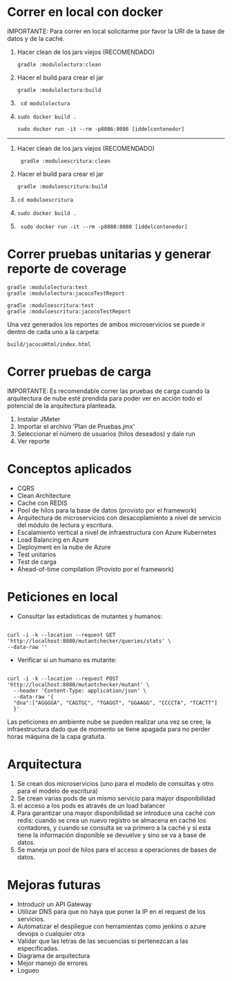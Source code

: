 # Correr en local con docker
IMPORTANTE: Para correr en local solicitarme por favor 
la URI de la base de datos y de la caché.
 1. Hacer clean de los jars viejos (RECOMENDADO)
    ~~~
    gradle :modulolectura:clean
    ~~~
 2. Hacer el build para crear el jar
    ~~~
    gradle :modulolectura:build
    ~~~
    
 3. ~~~ 
     cd modulolectura 
     ~~~

 4. ~~~
    sudo docker build .
    ~~~
    
    ~~~
    sudo docker run -it --rm -p8086:8086 [iddelcontenedor]
    ~~~

----------------------------------------------------------
1. Hacer clean de los jars viejos (RECOMENDADO)
     ~~~
      gradle :moduloescritura:clean
     ~~~
   
2. Hacer el build para crear el jar
    ~~~
   gradle :moduloescritura:build
   ~~~
   
3. ~~~ 
   cd moduloescritura
   ~~~
   
4. ~~~
   sudo docker build .
   ~~~
   
5. ~~~
    sudo docker run -it --rm -p8080:8080 [iddelcontenedor]
    ~~~

# Correr pruebas unitarias y generar reporte de coverage
~~~
gradle :modulolectura:test
gradle :modulolectura:jacocoTestReport
~~~

~~~
gradle :moduloescritura:test
gradle :moduloescritura:jacocoTestReport
~~~
Una vez generados los reportes de ambos microservicios se puede ir
dentro de cada uno a la carpeta:
~~~
build/jacocoHtml/index.html
~~~

# Correr pruebas de carga
IMPORTANTE: Es recomendable correr las pruebas de carga cuando
la arquitectura de nube esté prendida para poder ver en acción
todo el potencial de la arquitectura planteada.

1. Instalar JMeter
2. Importar el archivo 'Plan de Pruebas.jmx'
3. Seleccionar el número de usuarios (hilos deseados) y dale run
4. Ver reporte

# Conceptos aplicados
- CQRS
- Clean Architecture
- Cache con REDIS
- Pool de hilos para la base de datos (provisto por el framework)
- Arquitectura de microservicios con desacoplamiento a nivel de servicio del módulo de lectura y escritura.
- Escalamiento vertical a nivel de infraestructura con Azure Kubernetes
- Load Balancing en Azure
- Deployment en la nube de Azure
- Test unitarios
- Test de carga
- Ahead-of-time compilation (Provisto por el framework)

# Peticiones en local
- Consultar las estadisticas de mutantes y humanos:
~~~

curl -i -k --location --request GET 'http://localhost:8080/mutantchecker/queries/stats' \
--data-raw ''
~~~

- Verificar si un humano es mutante:
~~~

curl -i -k --location --request POST 'http://localhost:8080/mutantchecker/mutant' \
  --header 'Content-Type: application/json' \
  --data-raw '{
  "dna":["AGGGGA", "CAGTGC", "TGAGGT", "GGAAGG", "CCCCTA", "TCACTT"]
  }'
~~~

Las peticiones en ambiente nube se pueden realizar una vez se cree,
la infraestructura dado que de momento se tiene apagada para no perder 
horas máquina de la capa gratuita.

# Arquitectura
1. Se crean dos microservicios (uno para el modelo de consultas y otro para el modelo de escritura)
2. Se crean varias pods de un mismo servicio para mayor disponibilidad
3. el acceso a los pods es através de un load balancer
4. Para garantizar una mayor disponibilidad se introduce 
una caché con redis: cuando se crea un nuevo registro se almacena en caché los contadores,
y cuando se consulta se va primero a la caché y si esta tiene la
información disponible se devuelve y sino se va a base de datos.
5. Se maneja un pool de hilos para el acceso a operaciones de bases de datos.

# Mejoras futuras
- Introducir un API Gateway
- Utilizar DNS para que no haya que poner la IP en el request de los servicios.
- Automatizar el despliegue con herramientas como jenkins o azure devops o cualquier otra
- Validar que las letras de las secuencias si pertenezcan a las especificadas.
- Diagrama de arquitectura
- Mejor manejo de errores
- Logueo